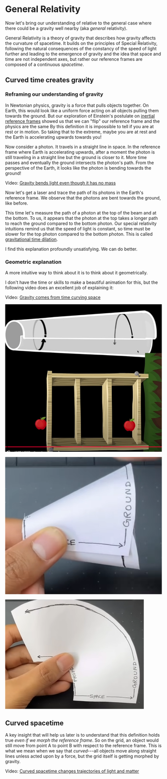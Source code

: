 # General Relativity

Now let's bring our understanding of relative to the general case where there
could be a gravity well nearby (aka _general_ relativity).

General Relativity is a theory of gravity that describes how gravity affects the
curvature of spacetime. It builds on the principles of Special Relativity,
following the natural consequences of the constancy of the speed of light
further and leading to the emergence of gravity and the idea that space and time
are not independent axes, but rather our reference frames are composed of a
continuous _spacetime_.

## Curved time creates gravity

### Reframing our understanding of gravity

In Newtonian physics, gravity is a force that pulls objects together. On Earth,
this would look like a uniform force acting on all objects pulling them towards
the ground. But our exploration of Einstein's postulate on
[inertial reference frames](relativity/00-index.md#inertial-reference-frames)
showed us that we can "flip" our reference frame and the physics are the same
By this definition it is impossible to tell if you are at rest or in motion. So
taking that to the extreme, maybe you are at rest and the Earth is accelerating
upwards towards you!

Now consider a photon. It travels in a straight line in space. In the reference
frame where Earth is accelerating upwards, after a moment the photon is still
traveling in a straight line but the ground is closer to it. More time passes
and eventually the ground intersects the photon's path. From the perspective of
the Earth, it looks like the photon is bending towards the ground!

Video: [Gravity bends light even though it has no mass](https://www.youtube.com/watch?v=05jFhuRs-w0&t)

Now let's get a laser and trace the path of its photons in the Earth's reference
frame. We observe that the photons are bent towards the ground, like before.

This time let's measure the path of a photon at the top of the beam and at the
bottom. To us, it appears that the photon at the top takes a longer path to
reach the ground compared to the bottom photon. Our special relativity
intuitions remind us that the speed of light is constant, so time must be slower
for the top photon compared to the bottom photon. This is called [gravitational
time dilation](https://en.wikipedia.org/wiki/Gravitational_time_dilation).

I find this explanation profoundly unsatisfying. We can do better.

### Geometric explanation

A more intuitive way to think about it is to think about it geometrically.

I don't have the time or skills to make a beautiful animation for this, but the
following video does an excellent job of explaining it:

Video: [Gravity comes from time curving space](https://youtu.be/OpOER8Eec2A)

![alt text](./assets/image.png)

![alt text](./assets/image2.png)

![alt text](./assets/image3.png)

## Curved spacetime

A key insight that will help us later is to understand that this definition
holds true _even if we morph the reference frame_. So on the grid, an object
would still move from point A to point B with respect to the reference frame.
This is what we mean when we say that _curved_---all objects move along straight
lines unless acted upon by a force, but the grid itself is getting morphed by
gravity.

Video: [Curved spacetime changes trajectories of light and
matter](https://www.youtube.com/watch?v=S78h8zQwQe0)
